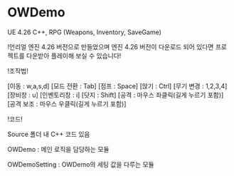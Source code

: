 # OWDemo
UE 4.26 C++, RPG (Weapons, Inventory, SaveGame)

!언리얼 엔진 4.26 버전으로 만들었으며 엔진 4.26 버전이 다운로드 되어 있다면 프로젝트를 다운받아 플레이해 보실 수 있습니다!

!조작법!

[이동 : w,a,s,d]
[모드 전환 : Tab]
[점프 : Space]
[앉기 : Ctrl]
[무기 변경 : 1,2,3,4]
[장비창 : u]
[인벤토리창 : i]
[닷지 : Shift]
[공격 : 마우스 좌클릭(길게 누르기 포함)]
[공격 보조 : 마우스 우클릭(길게 누르기 포함)]

!코드!

Source 폴더 내 C++ 코드 있음

OWDemo : 메인 로직을 담당하는 모듈

OWDemoSetting : OWDemo의 세팅 값을 다루는 모듈
